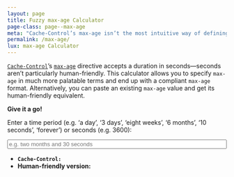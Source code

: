 ```yaml
---
layout: page
title: Fuzzy max-age Calculator
page-class: page--max-age
meta: "Cache-Control’s max-age isn’t the most intuitive way of defining time. This calculator has your back."
permalink: /max-age/
lux: max-age Calculator
---
```


[`Cache-Control`](/2019/03/cache-control-for-civilians/)’s
[`max-age`](/2023/10/what-is-the-maximum-max-age/)
directive accepts a duration in seconds—seconds aren’t particularly
human-friendly. This calculator allows you to specify `max-age` in much more
palatable terms and end up with a compliant `max-age` format. Alternatively, you
can paste an existing `max-age` value and get its human-friendly equivalent.

**Give it a go!**

<style>
  .c-input-text--max-age {
    width: 100%;
  }
</style>

<label for="jsInput">Enter a time period (e.g. ‘a day’, ‘3 days’, ‘eight weeks’, ‘6 months’, ‘10 seconds’, ‘forever’) or seconds (e.g. 3600):</label>

<input type="text" class="c-input-text  c-input-text--max-age" id="jsInput" name="max-age-input" placeholder="e.g. two months and 30 seconds">

<ul>
  <li><code><strong>Cache-Control:</strong> </code><output id="jsOutput"></output></li>
  <li><strong>Human-friendly version:</strong> <output id="jsOutputHuman"></output></li>
</ul>

<script>
  // Set up a word–number map
  const wordToNumber = {
    'zero':      0,
    'one':       1,
    'two':       2,
    'three':     3,
    'four':      4,
    'five':      5,
    'six':       6,
    'seven':     7,
    'eight':     8,
    'nine':      9,
    'ten':       10,
    'eleven':    11,
    'twelve':    12,
    'thirteen':  13,
    'fourteen':  14,
    'fifteen':   15,
    'sixteen':   16,
    'seventeen': 17,
    'eighteen':  18,
    'nineteen':  19,
    'twenty':    20,
    'thirty':    30,
    'forty':     40,
    'fifty':     50,
    'sixty':     60,
    'seventy':   70,
    'eighty':    80,
    'ninety':    90,
  };

  // Conversion factors
  const secondsPerMinute = 60;
  const secondsPerHour   = 60  * secondsPerMinute;
  const secondsPerDay    = 24  * secondsPerHour;
  const secondsPerWeek   = 7   * secondsPerDay;
  const secondsPerMonth  = 30  * secondsPerDay; // Approximate for 30 days
  const secondsPerYear   = 365 * secondsPerDay;

  // Debounce function
  function debounce(fn, delay) {
    let timeout;
    return function(...args) {
      clearTimeout(timeout);
      timeout = setTimeout(() => fn.apply(this, args), delay);
    };
  }

  function calculateMaxAge() {
    const input = document.getElementById('jsInput').value.trim().toLowerCase();
    const output = document.getElementById('jsOutput');
    const outputHuman = document.getElementById('jsOutputHuman');
    let maxAge = 0;

    // Check if input is a number (in seconds) to reverse engineer
    if (!isNaN(input) && input !== '') {
      const seconds = parseInt(input);
      output.textContent = 'max-age=' + seconds;
      outputHuman.textContent = humanizeTime(seconds);
      return;
    }

    // Error checking for invalid inputs
    if (!input) {
      output.textContent = 'Invalid time period: please try again.';
      return;
    }

    // Split input by ‘and’ to handle multiple time parts (e.g., ‘2 hours and 30 seconds’)
    const parts = input.split('and');

    parts.forEach(part => {
      if (part.includes('forever')) {
        maxAge = 2147483648; // Maximum allowed value for max-age
      } else if (part.includes('second')) {
        maxAge += parseTime(part) * 1; // Seconds
      } else if (part.includes('minute')) {
        maxAge += parseTime(part) * secondsPerMinute;
      } else if (part.includes('hour')) {
        maxAge += parseTime(part) * secondsPerHour;
      } else if (part.includes('day')) {
        maxAge += parseTime(part) * secondsPerDay;
      } else if (part.includes('week')) {
        maxAge += parseTime(part) * secondsPerWeek;
      } else if (part.includes('month')) {
        maxAge += parseTime(part) * secondsPerMonth;
      } else if (part.includes('year')) {
        maxAge += parseTime(part) * secondsPerYear;
      } else {
        output.textContent = 'Error: Unsupported time format.';
        return;
      }
    });

    // Ensure max-age doesn’t exceed the specced limit: https://csswizardry.com/2023/10/what-is-the-maximum-max-age/
    if (maxAge > 2147483648) {
      maxAge = 2147483648;
    }

    // Display the result
    output.textContent = 'max-age=' + maxAge;
    outputHuman.textContent = humanizeTime(maxAge);
  }

  function parseTime(input) {
    // Extract the number part (digit or word) and convert it to an actual
    // number
    const numberMatch = input.match(/(\d+|\b(?:one|two|three|four|five|six|seven|eight|nine|ten|eleven|twelve|thirteen|fourteen|fifteen|sixteen|seventeen|eighteen|nineteen|twenty|thirty|forty|fifty|sixty|seventy|eighty|ninety)\b)/);

    if (!numberMatch) {
      return 1; // Default to 1 if no number is provided (e.g., ‘a day’)
    }

    const numberString = numberMatch[0];
    let number = parseInt(numberString);

    // If the number is a word, convert it using the wordToNumber map
    if (isNaN(number)) {
      number = wordToNumber[numberString];
    }

    return number || 1; // Fall back to 1 if something goes wrong
  }

  // Function to convert seconds into human-friendly time format
  function humanizeTime(seconds) {
    const years = Math.floor(seconds / secondsPerYear);
    seconds %= secondsPerYear;
    const months = Math.floor(seconds / secondsPerMonth);
    seconds %= secondsPerMonth;
    const days = Math.floor(seconds / secondsPerDay);
    seconds %= secondsPerDay;
    const hours = Math.floor(seconds / secondsPerHour);
    seconds %= secondsPerHour;
    const minutes = Math.floor(seconds / secondsPerMinute);
    seconds %= secondsPerMinute;

    const parts = [];
    if (years) parts.push(`${years} year${years > 1 ? 's' : ''}`);
    if (months) parts.push(`${months} month${months > 1 ? 's' : ''}`);
    if (days) parts.push(`${days} day${days > 1 ? 's' : ''}`);
    if (hours) parts.push(`${hours} hour${hours > 1 ? 's' : ''}`);
    if (minutes) parts.push(`${minutes} minute${minutes > 1 ? 's' : ''}`);
    if (seconds) parts.push(`${seconds} second${seconds > 1 ? 's' : ''}`);

    return parts.length > 0 ? parts.join(' and ') : '0 seconds';
  }

  // Attach the input event listener with debounce
  document.getElementById('jsInput').addEventListener('input', debounce(calculateMaxAge, 300));
</script>
